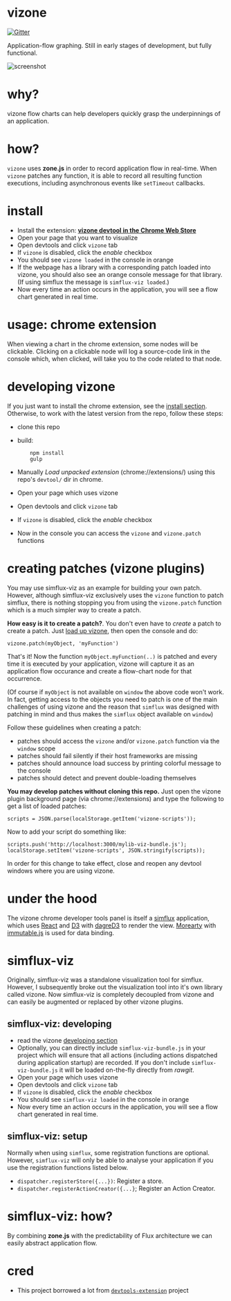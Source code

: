 vizone
======

[![Gitter](https://badges.gitter.im/Join%20Chat.svg)](https://gitter.im/gilbox/vizone?utm_source=badge&utm_medium=badge&utm_campaign=pr-badge&utm_content=badge)

Application-flow graphing.
Still in early stages of development, but fully functional.

![screenshot](https://lh6.googleusercontent.com/dh3psZcxaajmkV-q3oR40t8oCiTTieJhkxmpMoMw7VXvhdyzEWWbuQ3Df8XW-Kk88IeK3IzqXg=s1280-h800-e365-rw)

why?
====

vizone flow charts can help developers quickly grasp the underpinnings of an application.

how?
====

`vizone` uses **zone.js** in order to record application flow in real-time. When `vizone` patches any function, it is able to record all resulting function executions, including asynchronous events like `setTimeout` callbacks.

install
=======

- Install the extension: **[vizone devtool in the Chrome Web Store](https://chrome.google.com/webstore/detail/vizone-devtool/idfhbgmlikkpjkkfaeajolmofdkaoinb)**
- Open your page that you want to visualize
- Open devtools and click `vizone` tab
- If `vizone` is disabled, click the *enable* checkbox
- You should see `vizone loaded` in the console in orange
- If the webpage has a library with a corresponding patch loaded into vizone, you should
  also see an orange console message for that library. (If using simflux the message is `simflux-viz loaded`.)
- Now every time an action occurs in the application, you will see a flow chart generated in real time.

usage: chrome extension
=======================

When viewing a chart in the chrome extension, some nodes will be clickable. Clicking on a clickable
node will log a source-code link in the console which, when clicked, will take you to the code
related to that node.

developing vizone
=======

If you just want to install the chrome extension, see the [install section](#install).
Otherwise, to work with the latest version from the repo, follow these steps:

- clone this repo
- build:


          npm install
          gulp


- Manually *Load unpacked extension* (chrome://extensions/) using this repo's `devtool/` dir in chrome.
- Open your page which uses vizone
- Open devtools and click `vizone` tab
- If `vizone` is disabled, click the *enable* checkbox
- Now in the console you can access the `vizone` and `vizone.patch` functions

creating patches (vizone plugins)
========

You may use simflux-viz as an example for building your own patch. However, although simflux-viz
exclusively uses the `vizone` function to patch simflux, there is nothing stopping you from
using the `vizone.patch` function which is a much simpler way to create a patch.

**How easy is it to create a patch?**. You don't even have to *create* a patch to create a patch.
Just [load up vizone](#install), then open the console and do:

    vizone.patch(myObject, 'myFunction')

That's it! Now the function `myObject.myFunction(..)` is patched and every time it is executed
by your application, vizone will capture it as an application flow occurance and create a flow-chart
node for that occurrence.

(Of course if `myObject` is not available on `window` the above code won't
work. In fact, getting access to the objects you need to patch is one of the main challenges of
using vizone and the reason that `simflux` was designed with patching in mind and thus makes the `simflux`
object available on `window`)

Follow these guidelines when creating a patch:

- patches should access the `vizone` and/or `vizone.patch` function via the `window` scope
- patches should fail silently if their host frameworks are missing
- patches should announce load success by printing colorful message to the console
- patches should detect and prevent double-loading themselves

**You may develop patches without cloning this repo.** Just open the vizone plugin
background page (via chrome://extensions) and type the following to get a list of
loaded patches:

    scripts = JSON.parse(localStorage.getItem('vizone-scripts'));

Now to add your script do something like:

    scripts.push('http://localhost:3000/mylib-viz-bundle.js');
    localStorage.setItem('vizone-scripts', JSON.stringify(scripts));

In order for this change to take effect, close and reopen any devtool windows
where you are using vizone.

under the hood
=======

The vizone chrome developer tools panel is itself a [simflux](https://github.com/gilbox/simflux)
application, which uses [React](https://github.com/facebook/react) and [D3](http://d3js.org/) with
[dagreD3](https://github.com/cpettitt/dagre-d3)
to render the view. [Morearty](https://github.com/moreartyjs/moreartyjs)
with [immutable.js](https://github.com/facebook/immutable-js) is used for data binding.


simflux-viz
=====

Originally, simflux-viz was a standalone visualization tool for simflux. However,
I subsequently broke out the visualization tool into it's own library called vizone.
Now simflux-viz is completely decoupled from vizone and can easily be augmented or replaced
by other vizone plugins.

simflux-viz: developing
----------

- read the vizone [developing section](#developing-vizone)
- Optionally, you can directly include `simflux-viz-bundle.js` in your project which will ensure that
  all actions (including actions dispatched during application startup) are recorded. If you don't
  include `simflux-viz-bundle.js` it will be loaded on-the-fly directly from *rawgit*.
- Open your page which uses vizone
- Open devtools and click `vizone` tab
- If `vizone` is disabled, click the *enable* checkbox
- You should see `simflux-viz loaded` in the console in orange
- Now every time an action occurs in the application, you will see a flow chart generated in real time.

simflux-viz: setup
-----

Normally when using `simflux`, some registration functions are optional. However, `simflux-viz`
will only be able to analyse your application if you use the registration functions listed below.

- `dispatcher.registerStore({...})`: Register a store.
- `dispatcher.registerActionCreator({...}`; Register an Action Creator.

simflux-viz: how?
====

By combining **zone.js** with the predictability of Flux architecture we can easily abstract
application flow.

cred
====

- This project borrowed a lot from [`devtools-extension`](https://github.com/thingsinjars/devtools-extension) project
